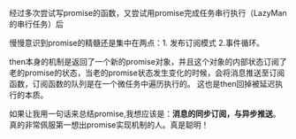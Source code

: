 经过多次尝试写promise的函数，又尝试用promise完成任务串行执行（LazyMan的串行任务）后

慢慢意识到promise的精髓还是集中在两点：1. 发布订阅模式 2.事件循环。


then本身的机制是返回了一个新的promise对象，并且这个对象的内部状态订阅了老的promise的状态，当老的promise状态发生变化的时候，会将消息推送至订阅函数，订阅函数的队列是在一个微任务中遍历执行的。
这也是then回掉被延迟执行的本质。

如果让我用一句话来总结promise,我想应该是：**消息的同步订阅，与异步推送**。 真的非常佩服第一想出promise实现机制的人。真是聪明！

